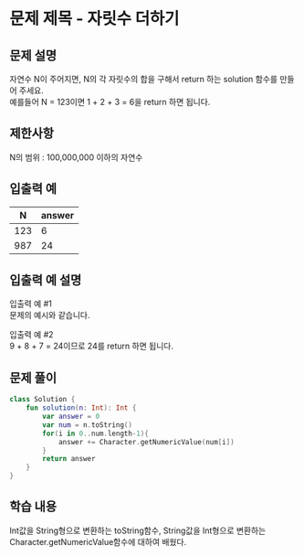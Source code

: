# 문제 제목 - 자릿수 더하기
## 문제 설명
자연수 N이 주어지면, N의 각 자릿수의 합을 구해서 return 하는 solution 함수를 만들어 주세요.  
예를들어 N = 123이면 1 + 2 + 3 = 6을 return 하면 됩니다.

## 제한사항
N의 범위 : 100,000,000 이하의 자연수
## 입출력 예
N	| answer
---|---|
123	| 6
987	| 24
## 입출력 예 설명
입출력 예 #1  
문제의 예시와 같습니다.

입출력 예 #2  
9 + 8 + 7 = 24이므로 24를 return 하면 됩니다.
## 문제 풀이
``` kotlin
class Solution {
    fun solution(n: Int): Int {
        var answer = 0
        var num = n.toString()
        for(i in 0..num.length-1){
            answer += Character.getNumericValue(num[i])
        }       
        return answer
    }
}
```
## 학습 내용
Int값을 String형으로 변환하는 toString함수, String값을 Int형으로 변환하는 Character.getNumericValue함수에 대하여 배웠다.

